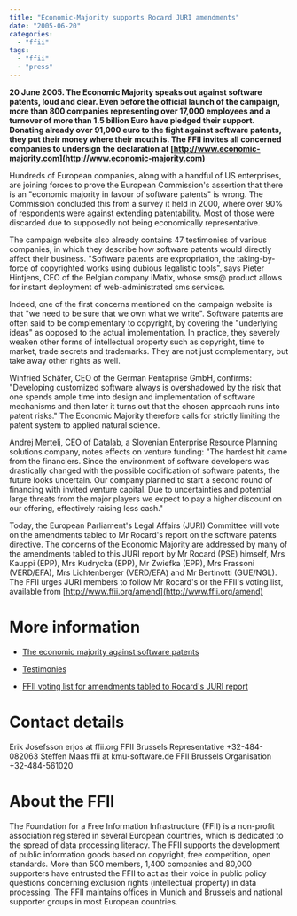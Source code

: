 ```yaml
---
title: "Economic-Majority supports Rocard JURI amendments"
date: "2005-06-20"
categories: 
  - "ffii"
tags: 
  - "ffii"
  - "press"
---
```


**20 June 2005. The Economic Majority speaks out against software patents, loud and clear. Even before the official launch of the campaign, more than 800 companies representing over 17,000 employees and a turnover of more than 1.5 billion Euro have pledged their support. Donating already over 91,000 euro to the fight against software patents, they put their money where their mouth is. The FFII invites all concerned companies to undersign the declaration at [http://www.economic-majority.com](http://www.economic-majority.com)**

Hundreds of European companies, along with a handful of US enterprises, are joining forces to prove the European Commission's assertion that there is an "economic majority in favour of software patents" is wrong. The Commission concluded this from a survey it held in 2000, where over 90% of respondents were against extending patentability. Most of those were discarded due to supposedly not being economically representative.

The campaign website also already contains 47 testimonies of various companies, in which they describe how software patents would directly affect their business. "Software patents are expropriation, the taking-by-force of copyrighted works using dubious legalistic tools", says Pieter Hintjens, CEO of the Belgian company iMatix, whose sms@ product allows for instant deployment of web-administrated sms services.

Indeed, one of the first concerns mentioned on the campaign website is that "we need to be sure that we own what we write". Software patents are often said to be complementary to copyright, by covering the "underlying ideas" as opposed to the actual implementation. In practice, they severely weaken other forms of intellectual property such as copyright, time to market, trade secrets and trademarks. They are not just complementary, but take away other rights as well.

Winfried Schäfer, CEO of the German Pentaprise GmbH, confirms: "Developing customized software always is overshadowed by the risk that one spends ample time into design and implementation of software mechanisms and then later it turns out that the chosen approach runs into patent risks." The Economic Majority therefore calls for strictly limiting the patent system to applied natural science.

Andrej Mertelj, CEO of Datalab, a Slovenian Enterprise Resource Planning solutions company, notes effects on venture funding: "The hardest hit came from the financiers. Since the environment of software developers was drastically changed with the possible codification of software patents, the future looks uncertain. Our company planned to start a second round of financing with invited venture capital. Due to uncertainties and potential large threats from the major players we expect to pay a higher discount on our offering, effectively raising less cash."

Today, the European Parliament's Legal Affairs (JURI) Committee will vote on the amendments tabled to Mr Rocard's report on the software patents directive. The concerns of the Economic Majority are addressed by many of the amendments tabled to this JURI report by Mr Rocard (PSE) himself, Mrs Kauppi (EPP), Mrs Kudrycka (EPP), Mr Zwiefka (EPP), Mrs Frassoni (VERD/EFA), Mrs Lichtenberger (VERD/EFA) and Mr Bertinotti (GUE/NGL). The FFII urges JURI members to follow Mr Rocard's or the FFII's voting list, available from [http://www.ffii.org/amend](http://www.ffii.org/amend)

# More information

- [The economic majority against software patents](http://www.economic-majority.com)
    
- [Testimonies](http://www.economic-majority.com/testimony)
    
- [FFII voting list for amendments tabled to Rocard's JURI report](http://www.ffii.org/amend)
    

# Contact details

Erik Josefsson erjos at ffii.org FFII Brussels Representative +32-484-082063 Steffen Maas ffii at kmu-software.de FFII Brussels Organisation +32-484-561020

# About the FFII

The Foundation for a Free Information Infrastructure (FFII) is a non-profit association registered in several European countries, which is dedicated to the spread of data processing literacy. The FFII supports the development of public information goods based on copyright, free competition, open standards. More than 500 members, 1,400 companies and 80,000 supporters have entrusted the FFII to act as their voice in public policy questions concerning exclusion rights (intellectual property) in data processing. The FFII maintains offices in Munich and Brussels and national supporter groups in most European countries.
